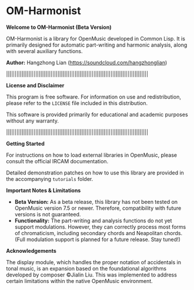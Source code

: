 # OM-Harmonist



**Welcome to OM-Harmonist (Beta Version)**

OM-Harmonist is a library for OpenMusic developed in Common Lisp. It is primarily designed for automatic part-writing and harmonic analysis, along with several auxiliary functions.

**Author:** Hangzhong Lian (https://soundcloud.com/hangzhonglian)

|||||||||||||||||||||||||||||||||||||||||||||||||||||||||||||||||||||||||||||||||||

**License and Disclaimer**

This program is free software. For information on use and redistribution, please refer to the `LICENSE` file included in this distribution.

This software is provided primarily for educational and academic purposes without any warranty.

|||||||||||||||||||||||||||||||||||||||||||||||||||||||||||||||||||||||||||||||||||

**Getting Started**

For instructions on how to load external libraries in OpenMusic, please consult the official IRCAM documentation.

Detailed demonstration patches on how to use this library are provided in the accompanying `tutorials` folder.

**Important Notes & Limitations**

- **Beta Version:** As a beta release, this library has not been tested on OpenMusic version 7.5 or newer. Therefore, compatibility with future versions is not guaranteed.
- **Functionality:** The part-writing and analysis functions do not yet support modulations. However, they can correctly process most forms of chromaticism, including secondary chords and Neapolitan chords. (Full modulation support is planned for a future release. Stay tuned!)

**Acknowledgements**

The display module, which handles the proper notation of accidentals in tonal music, is an expansion based on the foundational algorithms developed by composer ©Jialin Liu. This was implemented to address certain limitations within the native OpenMusic environment.

